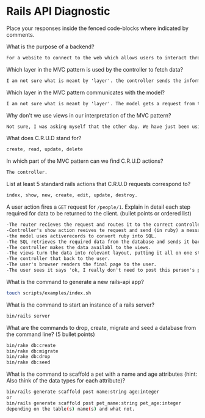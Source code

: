 # Rails API Diagnostic

Place your responses inside the fenced code-blocks where indicated by comments.

What is the purpose of a backend?

```md
For a website to connect to the web which allows users to interact throught a site.
```

Which layer in the MVC pattern is used by the controller to fetch data?

```md
I am not sure what is meant by 'layer'. the controller sends the information it got from the server to the model so that information from the database is sent back.
```

Which layer in the MVC pattern communicates with the model?

```md
I am not sure what is meant by 'layer'. The model gets a request from the controller to fetch data from the database by converting the ruby into sql and sends the data back to the controller.
```

Why don't we use views in our interpretation of the MVC pattern?

```md
Not sure, I was asking myself that the other day. We have just been using the controller to send json to the user instead of making it available to the views. I thought the views is what the user saw, but they can also see it with json?
```

What does C.R.U.D stand for?

```md
create, read, update, delete
```

In which part of the MVC pattern can we find C.R.U.D actions?

```md
The controller.
```

List at least 5 standard rails actions that C.R.U.D requests correspond to?

```md
index, show, new, create, edit, update, destroy.
```

A user action fires a `GET` request for `/people/1`. Explain in detail each step
required for data to be returned to the client. (bullet points or ordered list)

```md
-The router recieves the request and routes it to the correct controller sending along the parameters.
-Controller's show action reeives te request and send (in ruby) a message to get the the ID1 of people.
-the model uses activerecords to convert ruby into SQL.
-The SQL retrieves the required data from the database and sends it back throught the model to the controller.
-The controller makes the data availabl to the views.
-The views turn the data into relevant layout, putting it all on one static page and sends it back to the controller.
-The controller that back to the user.
-The user's browser renders the final page to the user.
-The user sees it says 'ok, I really don't need to post this person's profile because I feel like a creep..'
```

What is the command to generate a new rails-api app?

```bash
touch scripts/examples/index.sh
```

What is the command to start an instance of a rails server?

```bash
bin/rails server
```

What are the commands to drop, create, migrate and seed a database from the command
line? (5 bullet points)

```bash
bin/rake db:create
bin/rake db:migrate
bin/rake db:drop
bin/rake db:seed
```

What is the command to scaffold a pet with a name and age attributes (hint:
Also think of the data types for each attribute)?

```bash
bin/rails generate scaffold post name:string age:integer
or
bin/rails generate scaffold post pet_name:string pet_age:integer
depending on the table(s) name(s) and what not.

```
